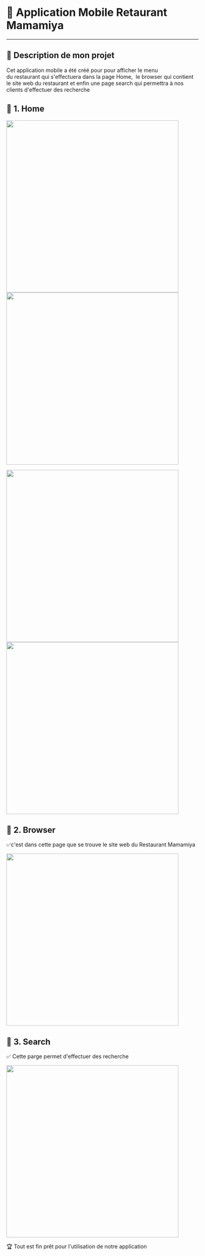 # :evergreen_tree: Application Mobile Retaurant Mamamiya 

---


 ## :mushroom: Description de mon projet
 
 Cet application mobile a été créé pour pour afficher le menu du restaurant qui s'effectuera dans la page Home,  le browser qui contient le site web du restaurant et enfin une page search qui permettra à nos clients d'effectuer des recherche
 
 
 ## :ant: 1. Home
 
 
 <img src="images/cc7.JPG" width="451" heigth="300">        </img>  <img src="images/cc6.JPG" width="451" heigth="300"></img>
 
 
 
 <img src="images/cc8.JPG" width="451" heigth="300">        </img>   <img src="images/cc9.JPG" width="451" heigth="300"></img>
 


 ## :rose: 2. Browser
 
 :white_check_mark:c'est dans cette page que se trouve le site web du Restaurant Mamamiya
 
 
 
<img src="images/cc5.JPG" width="451" heigth="300"></img>  



## :eyes: 3. Search

:white_check_mark: Cette parge permet d'effectuer des recherche



<img src="images/cc10.JPG" width="451" heigth="300"></img>  


:trophy: Tout est fin prêt pour l'utilisation de notre application  
